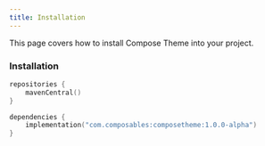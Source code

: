 ```yaml
---
title: Installation
---
```


This page covers how to install Compose Theme into your project.

### Installation

```kotlin title="build.gradle.kts"
repositories {
    mavenCentral()
}

dependencies {
    implementation("com.composables:composetheme:1.0.0-alpha")
}
```
